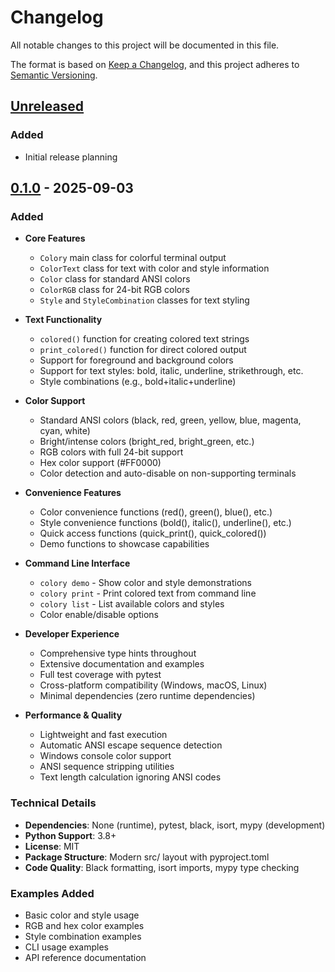 # Changelog

All notable changes to this project will be documented in this file.

The format is based on [Keep a Changelog](https://keepachangelog.com/en/1.0.0/),
and this project adheres to [Semantic Versioning](https://semver.org/spec/v2.0.0.html).

## [Unreleased]

### Added
- Initial release planning

## [0.1.0] - 2025-09-03

### Added
- **Core Features**
  - `Colory` main class for colorful terminal output
  - `ColorText` class for text with color and style information
  - `Color` class for standard ANSI colors
  - `ColorRGB` class for 24-bit RGB colors
  - `Style` and `StyleCombination` classes for text styling

- **Text Functionality**
  - `colored()` function for creating colored text strings
  - `print_colored()` function for direct colored output
  - Support for foreground and background colors
  - Support for text styles: bold, italic, underline, strikethrough, etc.
  - Style combinations (e.g., bold+italic+underline)

- **Color Support**
  - Standard ANSI colors (black, red, green, yellow, blue, magenta, cyan, white)
  - Bright/intense colors (bright_red, bright_green, etc.)
  - RGB colors with full 24-bit support
  - Hex color support (#FF0000)
  - Color detection and auto-disable on non-supporting terminals

- **Convenience Features**
  - Color convenience functions (red(), green(), blue(), etc.)
  - Style convenience functions (bold(), italic(), underline(), etc.)
  - Quick access functions (quick_print(), quick_colored())
  - Demo functions to showcase capabilities

- **Command Line Interface**
  - `colory demo` - Show color and style demonstrations
  - `colory print` - Print colored text from command line
  - `colory list` - List available colors and styles
  - Color enable/disable options

- **Developer Experience**
  - Comprehensive type hints throughout
  - Extensive documentation and examples
  - Full test coverage with pytest
  - Cross-platform compatibility (Windows, macOS, Linux)
  - Minimal dependencies (zero runtime dependencies)

- **Performance & Quality**
  - Lightweight and fast execution
  - Automatic ANSI escape sequence detection
  - Windows console color support
  - ANSI sequence stripping utilities
  - Text length calculation ignoring ANSI codes

### Technical Details
- **Dependencies**: None (runtime), pytest, black, isort, mypy (development)
- **Python Support**: 3.8+
- **License**: MIT
- **Package Structure**: Modern src/ layout with pyproject.toml
- **Code Quality**: Black formatting, isort imports, mypy type checking

### Examples Added
- Basic color and style usage
- RGB and hex color examples
- Style combination examples
- CLI usage examples
- API reference documentation

[Unreleased]: https://github.com/KHADER/khx-colory/compare/v0.1.0...HEAD
[0.1.0]: https://github.com/KHADER/khx-colory/releases/tag/v0.1.0
